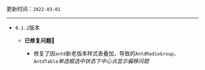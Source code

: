 更新时间：`2022-03-01`

---

- `0.1.2`版本

  - **已修复问题**🔧

    - 修复了因`antd`新老版本样式表叠加，导致的`AntdRadioGroup`、`AntdTable`*单选框选中状态下中心点显示偏移问题*